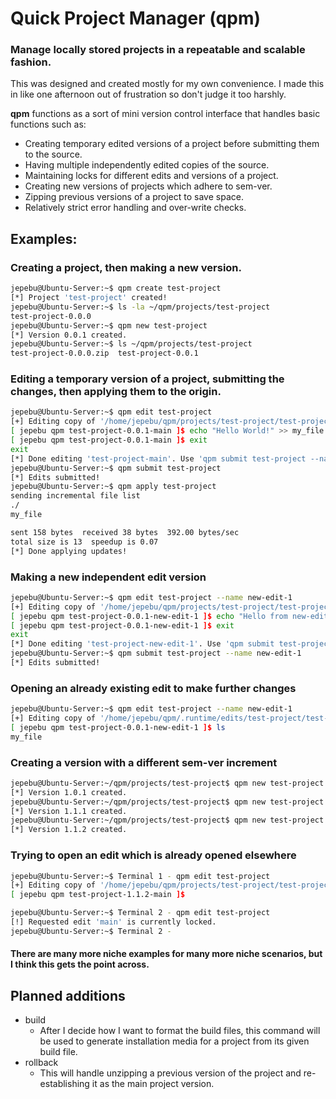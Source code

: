 # Quick Project Manager (qpm)
### Manage locally stored projects in a repeatable and scalable fashion.

This was designed and created mostly for my own convenience. I made this in like one afternoon out of frustration so don't judge it too harshly.

<b>qpm</b> functions as a sort of mini version control interface that handles basic functions such as:
- Creating temporary edited versions of a project before submitting them to the source.
- Having multiple independently edited copies of the source.
- Maintaining locks for different edits and versions of a project.
- Creating new versions of projects which adhere to sem-ver.
- Zipping previous versions of a project to save space.
- Relatively strict error handling and over-write checks.

## Examples:
### Creating a project, then making a new version.
``` bash
jepebu@Ubuntu-Server:~$ qpm create test-project
[*] Project 'test-project' created!
jepebu@Ubuntu-Server:~$ ls -la ~/qpm/projects/test-project
test-project-0.0.0
jepebu@Ubuntu-Server:~$ qpm new test-project
[*] Version 0.0.1 created.
jepebu@Ubuntu-Server:~$ ls ~/qpm/projects/test-project
test-project-0.0.0.zip  test-project-0.0.1
```

### Editing a temporary version of a project, submitting the changes, then applying them to the origin.
``` bash
jepebu@Ubuntu-Server:~$ qpm edit test-project
[+] Editing copy of '/home/jepebu/qpm/projects/test-project/test-project-0.0.1/'. Use 'exit' to return to your original shell.
[ jepebu qpm test-project-0.0.1-main ]$ echo "Hello World!" >> my_file
[ jepebu qpm test-project-0.0.1-main ]$ exit
exit
[*] Done editing 'test-project-main'. Use 'qpm submit test-project --name main' to submit your changes back to the origin.
jepebu@Ubuntu-Server:~$ qpm submit test-project
[*] Edits submitted!
jepebu@Ubuntu-Server:~$ qpm apply test-project
sending incremental file list
./
my_file

sent 158 bytes  received 38 bytes  392.00 bytes/sec
total size is 13  speedup is 0.07
[*] Done applying updates!
```

### Making a new independent edit version
``` bash
jepebu@Ubuntu-Server:~$ qpm edit test-project --name new-edit-1
[+] Editing copy of '/home/jepebu/qpm/projects/test-project/test-project-0.0.1/'. Use 'exit' to return to your original shell.
[ jepebu qpm test-project-0.0.1-new-edit-1 ]$ echo "Hello from new-edit-1!" >> my_file
[ jepebu qpm test-project-0.0.1-new-edit-1 ]$ exit
exit
[*] Done editing 'test-project-new-edit-1'. Use 'qpm submit test-project --name new-edit-1' to submit your changes back to the origin.
jepebu@Ubuntu-Server:~$ qpm submit test-project --name new-edit-1
[*] Edits submitted!
```

### Opening an already existing edit to make further changes
``` bash
jepebu@Ubuntu-Server:~$ qpm edit test-project --name new-edit-1
[+] Editing copy of '/home/jepebu/qpm/.runtime/edits/test-project/test-project-0.0.1-new-edit-1/'. Use 'exit' to return to your original shell.
[ jepebu qpm test-project-0.0.1-new-edit-1 ]$ ls 
my_file
```

### Creating a version with a different sem-ver increment
``` bash
jepebu@Ubuntu-Server:~/qpm/projects/test-project$ qpm new test-project --version major
[*] Version 1.0.1 created.
jepebu@Ubuntu-Server:~/qpm/projects/test-project$ qpm new test-project --version minor
[*] Version 1.1.1 created.
jepebu@Ubuntu-Server:~/qpm/projects/test-project$ qpm new test-project --version patch
[*] Version 1.1.2 created.
```

### Trying to open an edit which is already opened elsewhere
```bash
jepebu@Ubuntu-Server:~$ Terminal 1 - qpm edit test-project
[+] Editing copy of '/home/jepebu/qpm/projects/test-project/test-project-1.1.2/'. Use 'exit' to return to your original shell.
[ jepebu qpm test-project-1.1.2-main ]$ 

jepebu@Ubuntu-Server:~$ Terminal 2 - qpm edit test-project
[!] Requested edit 'main' is currently locked.
jepebu@Ubuntu-Server:~$ Terminal 2 - 
```

#### There are many more niche examples for many more niche scenarios, but I think this gets the point across.

## Planned additions
- build
  - After I decide how I want to format the build files, this command will be used to generate installation media for a project from its given build file.
- rollback
  - This will handle unzipping a previous version of the project and re-establishing it as the main project version.

